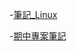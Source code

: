 -[筆記_Linux](https://reinvented-wrench-846.notion.site/Linux-1cb0403c51b2448588d459143afc450a?pvs=4)

-[期中專案筆記](https://reinvented-wrench-846.notion.site/9bd8acc223444c0ea7e139722641b4fd?pvs=4)
